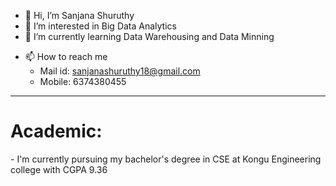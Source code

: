 - 👋 Hi, I’m Sanjana Shuruthy 
- 👀 I’m interested in Big Data Analytics
- 🌱 I’m currently learning Data Warehousing and Data Minning 
<!-- - 💞️ I’m looking to collaborate on-->
- 📫 How to reach me 
    - Mail id: <a href=" mailto:sanjanashuruthy18@gmail.com">sanjanashuruthy18@gmail.com</a>
    - Mobile: 6374380455
<hr>
<h1> Academic:</h1>
- I'm currently pursuing my bachelor's degree in CSE at Kongu Engineering college with CGPA 9.36

<!---
Sanju-18/Sanju-18 is a ✨ special ✨ repository because its `README.md` (this file) appears on your GitHub profile.
You can click the Preview link to take a look at your changes.
--->
